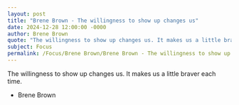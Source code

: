 ```yaml
---
layout: post
title: "Brene Brown - The willingness to show up changes us"
date: 2024-12-28 12:00:00 -0000
author: Brene Brown
quote: "The willingness to show up changes us. It makes us a little braver each time."
subject: Focus
permalink: /Focus/Brene Brown/Brene Brown - The willingness to show up changes us
---
```


The willingness to show up changes us. It makes us a little braver each time.

- Brene Brown
